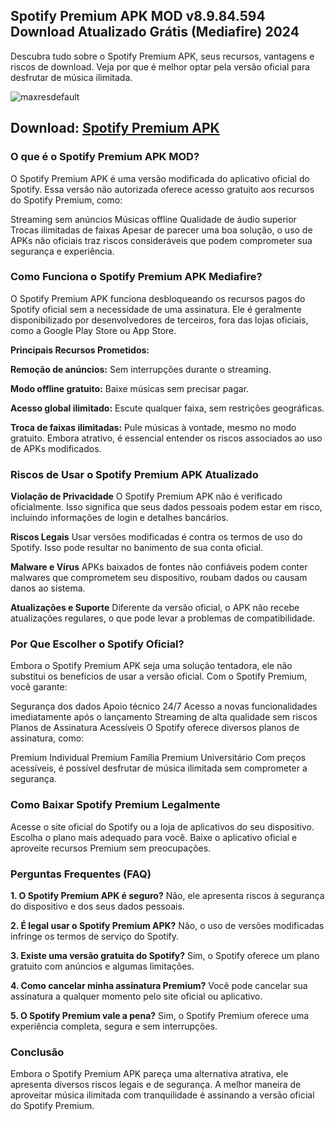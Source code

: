 ## Spotify Premium APK MOD v8.9.84.594 Download Atualizado Grátis (Mediafire) 2024
Descubra tudo sobre o Spotify Premium APK, seus recursos, vantagens e riscos de download. Veja por que é melhor optar pela versão oficial para desfrutar de música ilimitada.

![maxresdefault](https://storage.googleapis.com/pr-newsroom-wp/1/2023/04/AppleCompetition-FTRHeader_V1-768x381.png)

## Download: [Spotify Premium APK](https://androidtunado.com.br/spotify-premium-apk/)

### O que é o Spotify Premium APK MOD?
O Spotify Premium APK é uma versão modificada do aplicativo oficial do Spotify. Essa versão não autorizada oferece acesso gratuito aos recursos do Spotify Premium, como:

Streaming sem anúncios
Músicas offline
Qualidade de áudio superior
Trocas ilimitadas de faixas
Apesar de parecer uma boa solução, o uso de APKs não oficiais traz riscos consideráveis que podem comprometer sua segurança e experiência.

### Como Funciona o Spotify Premium APK Mediafire?
O Spotify Premium APK funciona desbloqueando os recursos pagos do Spotify oficial sem a necessidade de uma assinatura. Ele é geralmente disponibilizado por desenvolvedores de terceiros, fora das lojas oficiais, como a Google Play Store ou App Store.

**Principais Recursos Prometidos:**

**Remoção de anúncios:** Sem interrupções durante o streaming.

**Modo offline gratuito:** Baixe músicas sem precisar pagar.

**Acesso global ilimitado:** Escute qualquer faixa, sem restrições geográficas.

**Troca de faixas ilimitadas:** Pule músicas à vontade, mesmo no modo gratuito.
Embora atrativo, é essencial entender os riscos associados ao uso de APKs modificados.

### Riscos de Usar o Spotify Premium APK Atualizado

**Violação de Privacidade**
O Spotify Premium APK não é verificado oficialmente. Isso significa que seus dados pessoais podem estar em risco, incluindo informações de login e detalhes bancários.

**Riscos Legais**
Usar versões modificadas é contra os termos de uso do Spotify. Isso pode resultar no banimento de sua conta oficial.

**Malware e Vírus**
APKs baixados de fontes não confiáveis podem conter malwares que comprometem seu dispositivo, roubam dados ou causam danos ao sistema.

**Atualizações e Suporte**
Diferente da versão oficial, o APK não recebe atualizações regulares, o que pode levar a problemas de compatibilidade.

### Por Que Escolher o Spotify Oficial?
Embora o Spotify Premium APK seja uma solução tentadora, ele não substitui os benefícios de usar a versão oficial. Com o Spotify Premium, você garante:

Segurança dos dados
Apoio técnico 24/7
Acesso a novas funcionalidades imediatamente após o lançamento
Streaming de alta qualidade sem riscos
Planos de Assinatura Acessíveis
O Spotify oferece diversos planos de assinatura, como:

Premium Individual
Premium Família
Premium Universitário
Com preços acessíveis, é possível desfrutar de música ilimitada sem comprometer a segurança.

### Como Baixar Spotify Premium Legalmente
Acesse o site oficial do Spotify ou a loja de aplicativos do seu dispositivo.
Escolha o plano mais adequado para você.
Baixe o aplicativo oficial e aproveite recursos Premium sem preocupações.

### Perguntas Frequentes (FAQ)

**1. O Spotify Premium APK é seguro?**
Não, ele apresenta riscos à segurança do dispositivo e dos seus dados pessoais.

**2. É legal usar o Spotify Premium APK?**
Não, o uso de versões modificadas infringe os termos de serviço do Spotify.

**3. Existe uma versão gratuita do Spotify?**
Sim, o Spotify oferece um plano gratuito com anúncios e algumas limitações.

**4. Como cancelar minha assinatura Premium?**
Você pode cancelar sua assinatura a qualquer momento pelo site oficial ou aplicativo.

**5. O Spotify Premium vale a pena?**
Sim, o Spotify Premium oferece uma experiência completa, segura e sem interrupções.

### Conclusão
Embora o Spotify Premium APK pareça uma alternativa atrativa, ele apresenta diversos riscos legais e de segurança. A melhor maneira de aproveitar música ilimitada com tranquilidade é assinando a versão oficial do Spotify Premium.
